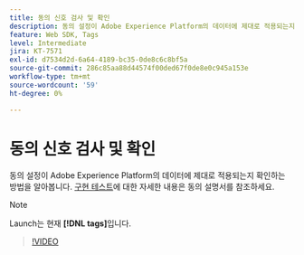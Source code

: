 ```yaml
---
title: 동의 신호 검사 및 확인
description: 동의 설정이 Adobe Experience Platform의 데이터에 제대로 적용되는지 확인하는 방법을 알아봅니다.
feature: Web SDK, Tags
level: Intermediate
jira: KT-7571
exl-id: d7534d2d-6a64-4189-bc35-0de8c6c8bf5a
source-git-commit: 286c85aa88d44574f00ded67f0de8e0c945a153e
workflow-type: tm+mt
source-wordcount: '59'
ht-degree: 0%

---
```


# 동의 신호 검사 및 확인

동의 설정이 Adobe Experience Platform의 데이터에 제대로 적용되는지 확인하는 방법을 알아봅니다. [구현 테스트](https://experienceleague.adobe.com/docs/experience-platform/landing/governance-privacy-security/consent/adobe/overview.html?lang=ko#test-implementation)에 대한 자세한 내용은 동의 설명서를 참조하세요.

>[!NOTE]
>
> Launch는 현재 **[!DNL tags]**&#x200B;입니다.

>[!VIDEO](https://video.tv.adobe.com/v/3443794/?learn=on&enablevpops&captions=kor)
